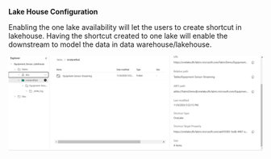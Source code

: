 **Lake House Configuration**

Enabling the one lake availability will let the users to create shortcut in lakehouse. Having the shortcut created to one lake will enable the downstream to model the data in data warehouse/lakehouse.

![lakehouse_shortcut](images/lakehouse_shortcut.png)
